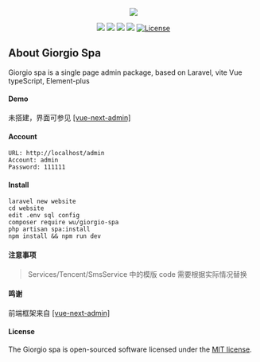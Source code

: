 <p align="center"><img src="https://www.m-finder.com/images/avatar.jpeg"></p>
<p align="center">
<img src="https://img.shields.io/badge/Author-m--finder-red">
<img src="https://img.shields.io/badge/Laravel-9.19.0-red">
<img src="https://img.shields.io/badge/Vue-3.2.37-red">
<img src="https://img.shields.io/badge/Vite-3.0.0-red">
<a href="https://packagist.org/packages/wu/giorgio-spa"><img src="https://img.shields.io/badge/License-MIT-green" alt="License"></a>
</p>

## About Giorgio Spa
Giorgio spa is a single page admin package, based on Laravel, vite Vue typeScript, Element-plus



#### Demo
未搭建，界面可参见 [[vue-next-admin]](https://gitee.com/lyt-top/vue-next-admin)

#### Account
```
URL: http://localhost/admin
Account: admin
Password: 111111
```

#### Install
```
laravel new website
cd website
edit .env sql config
composer require wu/giorgio-spa
php artisan spa:install
npm install && npm run dev
```

#### 注意事项

>Services/Tencent/SmsService 中的模版 code 需要根据实际情况替换

#### 鸣谢

前端框架来自 [[vue-next-admin]](https://gitee.com/lyt-top/vue-next-admin)

#### License

The Giorgio spa is open-sourced software licensed under the [MIT license](https://opensource.org/licenses/MIT).
